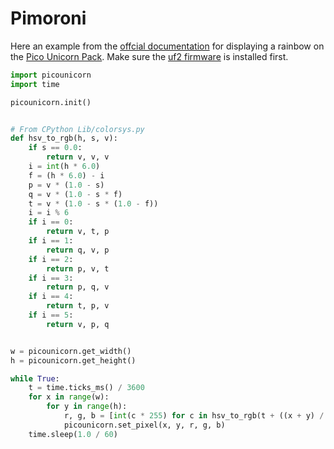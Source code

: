 # Pimoroni

Here an example from the [offcial documentation](https://github.com/pimoroni/pimoroni-pico/blob/main/micropython/examples/pico_unicorn/rainbow.py) for displaying a rainbow on the [Pico Unicorn Pack](https://shop.pimoroni.com/products/pico-unicorn-pack?variant=32369501306963). Make sure the [uf2 firmware](https://github.com/pimoroni/pimoroni-pico/releases/tag/v1.19.9) is installed first.

```py
import picounicorn
import time

picounicorn.init()


# From CPython Lib/colorsys.py
def hsv_to_rgb(h, s, v):
    if s == 0.0:
        return v, v, v
    i = int(h * 6.0)
    f = (h * 6.0) - i
    p = v * (1.0 - s)
    q = v * (1.0 - s * f)
    t = v * (1.0 - s * (1.0 - f))
    i = i % 6
    if i == 0:
        return v, t, p
    if i == 1:
        return q, v, p
    if i == 2:
        return p, v, t
    if i == 3:
        return p, q, v
    if i == 4:
        return t, p, v
    if i == 5:
        return v, p, q


w = picounicorn.get_width()
h = picounicorn.get_height()

while True:
    t = time.ticks_ms() / 3600
    for x in range(w):
        for y in range(h):
            r, g, b = [int(c * 255) for c in hsv_to_rgb(t + ((x + y) / w / 4), 1.0, 1.0)]
            picounicorn.set_pixel(x, y, r, g, b)
    time.sleep(1.0 / 60)
```
